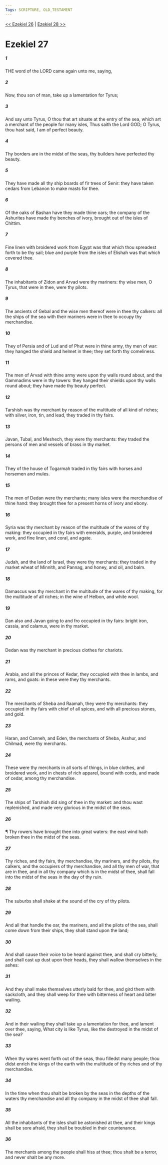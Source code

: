 ```yaml
---
Tags: SCRIPTURE, OLD_TESTAMENT
---
```


[<< Ezekiel 26](OLD_TESTAMENT/26_Ezekiel/Ezekiel_26.md) | [Ezekiel 28 >>](OLD_TESTAMENT/26_Ezekiel/Ezekiel_28.md)

# Ezekiel 27

##### 1
 THE word of the LORD came again unto me, saying,
##### 2
 Now, thou son of man, take up a lamentation for Tyrus;
##### 3
 And say unto Tyrus, O thou that art situate at the entry of the sea, which art a merchant of the people for many isles, Thus saith the Lord GOD; O Tyrus, thou hast said, I am of perfect beauty.
##### 4
 Thy borders are in the midst of the seas, thy builders have perfected thy beauty.
##### 5
 They have made all thy ship boards of fir trees of Senir: they have taken cedars from Lebanon to make masts for thee.
##### 6
 Of the oaks of Bashan have they made thine oars; the company of the Ashurites have made thy benches of ivory, brought out of the isles of Chittim.
##### 7
 Fine linen with broidered work from Egypt was that which thou spreadest forth to be thy sail; blue and purple from the isles of Elishah was that which covered thee.
##### 8
 The inhabitants of Zidon and Arvad were thy mariners: thy wise men, O Tyrus, that were in thee, were thy pilots.
##### 9
 The ancients of Gebal and the wise men thereof were in thee thy calkers: all the ships of the sea with their mariners were in thee to occupy thy merchandise.
##### 10
 They of Persia and of Lud and of Phut were in thine army, thy men of war: they hanged the shield and helmet in thee; they set forth thy comeliness.
##### 11
 The men of Arvad with thine army were upon thy walls round about, and the Gammadims were in thy towers: they hanged their shields upon thy walls round about; they have made thy beauty perfect.
##### 12
 Tarshish was thy merchant by reason of the multitude of all kind of riches; with silver, iron, tin, and lead, they traded in thy fairs.
##### 13
 Javan, Tubal, and Meshech, they were thy merchants: they traded the persons of men and vessels of brass in thy market.
##### 14
 They of the house of Togarmah traded in thy fairs with horses and horsemen and mules.
##### 15
 The men of Dedan were thy merchants; many isles were the merchandise of thine hand: they brought thee for a present horns of ivory and ebony.
##### 16
 Syria was thy merchant by reason of the multitude of the wares of thy making: they occupied in thy fairs with emeralds, purple, and broidered work, and fine linen, and coral, and agate.
##### 17
 Judah, and the land of Israel, they were thy merchants: they traded in thy market wheat of Minnith, and Pannag, and honey, and oil, and balm.
##### 18
 Damascus was thy merchant in the multitude of the wares of thy making, for the multitude of all riches; in the wine of Helbon, and white wool.
##### 19
 Dan also and Javan going to and fro occupied in thy fairs: bright iron, cassia, and calamus, were in thy market.
##### 20
 Dedan was thy merchant in precious clothes for chariots.
##### 21
 Arabia, and all the princes of Kedar, they occupied with thee in lambs, and rams, and goats: in these were they thy merchants.
##### 22
 The merchants of Sheba and Raamah, they were thy merchants: they occupied in thy fairs with chief of all spices, and with all precious stones, and gold.
##### 23
 Haran, and Canneh, and Eden, the merchants of Sheba, Asshur, and Chilmad, were thy merchants.
##### 24
 These were thy merchants in all sorts of things, in blue clothes, and broidered work, and in chests of rich apparel, bound with cords, and made of cedar, among thy merchandise.
##### 25
 The ships of Tarshish did sing of thee in thy market: and thou wast replenished, and made very glorious in the midst of the seas.
##### 26
 ¶ Thy rowers have brought thee into great waters: the east wind hath broken thee in the midst of the seas.
##### 27
 Thy riches, and thy fairs, thy merchandise, thy mariners, and thy pilots, thy calkers, and the occupiers of thy merchandise, and all thy men of war, that are in thee, and in all thy company which is in the midst of thee, shall fall into the midst of the seas in the day of thy ruin.
##### 28
 The suburbs shall shake at the sound of the cry of thy pilots.
##### 29
 And all that handle the oar, the mariners, and all the pilots of the sea, shall come down from their ships, they shall stand upon the land;
##### 30
 And shall cause their voice to be heard against thee, and shall cry bitterly, and shall cast up dust upon their heads, they shall wallow themselves in the ashes:
##### 31
 And they shall make themselves utterly bald for thee, and gird them with sackcloth, and they shall weep for thee with bitterness of heart and bitter wailing.
##### 32
 And in their wailing they shall take up a lamentation for thee, and lament over thee, saying, What city is like Tyrus, like the destroyed in the midst of the sea?
##### 33
 When thy wares went forth out of the seas, thou filledst many people; thou didst enrich the kings of the earth with the multitude of thy riches and of thy merchandise.
##### 34
 In the time when thou shalt be broken by the seas in the depths of the waters thy merchandise and all thy company in the midst of thee shall fall.
##### 35
 All the inhabitants of the isles shall be astonished at thee, and their kings shall be sore afraid, they shall be troubled in their countenance.
##### 36
 The merchants among the people shall hiss at thee; thou shalt be a terror, and never shalt be any more.

